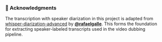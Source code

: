 

### 📌 Acknowledgments

The transcription with speaker diarization in this project is adapted from [whisper-diarization-advanced](https://github.com/rafaelgalle/whisper-diarization-advanced) by **[@rafaelgalle](https://github.com/rafaelgalle)**.
This forms the foundation for extracting speaker-labeled transcripts used in the video dubbing pipeline.

